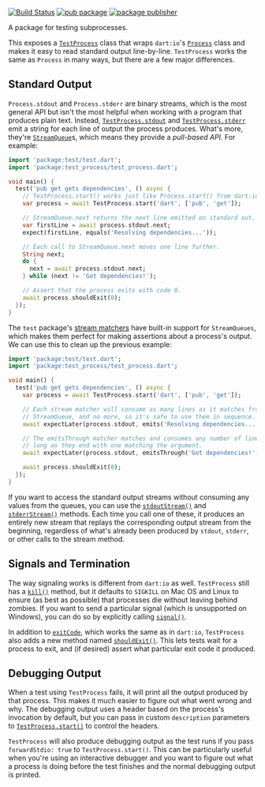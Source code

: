 [![Build Status](https://github.com/dart-lang/test/actions/workflows/test_process.yaml/badge.svg)](https://github.com/dart-lang/test/actions/workflows/test_process.yaml)
[![pub package](https://img.shields.io/pub/v/test_process.svg)](https://pub.dev/packages/test_process)
[![package publisher](https://img.shields.io/pub/publisher/test_process.svg)](https://pub.dev/packages/test_process/publisher)

A package for testing subprocesses.

This exposes a [`TestProcess`][TestProcess] class that wraps `dart:io`'s
[`Process`][Process] class and makes it easy to read standard output
line-by-line. `TestProcess` works the same as `Process` in many ways, but there
are a few major differences.

[TestProcess]: https://pub.dev/documentation/test_process/latest/test_process/TestProcess-class.html
[Process]: https://api.dart.dev/stable/dart-io/Process-class.html

## Standard Output

`Process.stdout` and `Process.stderr` are binary streams, which is the most
general API but isn't the most helpful when working with a program that produces
plain text. Instead, [`TestProcess.stdout`][stdout] and
[`TestProcess.stderr`][stderr] emit a string for each line of output the process
produces. What's more, they're [`StreamQueue`][StreamQueue]s, which means
they provide a *pull-based API*. For example:

[stdout]: https://pub.dev/documentation/test_process/latest/test_process/TestProcess/stdout.html
[stderr]: https://pub.dev/documentation/test_process/latest/test_process/TestProcess/stderr.html
[StreamQueue]: https://pub.dev/documentation/async/latest/async/StreamQueue-class.html

```dart
import 'package:test/test.dart';
import 'package:test_process/test_process.dart';

void main() {
  test('pub get gets dependencies', () async {
    // TestProcess.start() works just like Process.start() from dart:io.
    var process = await TestProcess.start('dart', ['pub', 'get']);

    // StreamQueue.next returns the next line emitted on standard out.
    var firstLine = await process.stdout.next;
    expect(firstLine, equals('Resolving dependencies...'));

    // Each call to StreamQueue.next moves one line further.
    String next;
    do {
      next = await process.stdout.next;
    } while (next != 'Got dependencies!');

    // Assert that the process exits with code 0.
    await process.shouldExit(0);
  });
}
```

The `test` package's [stream matchers][] have built-in support for
`StreamQueues`, which makes them perfect for making assertions about a process's
output. We can use this to clean up the previous example:

[stream matchers]: https://github.com/dart-lang/test#stream-matchers

```dart
import 'package:test/test.dart';
import 'package:test_process/test_process.dart';

void main() {
  test('pub get gets dependencies', () async {
    var process = await TestProcess.start('dart', ['pub', 'get']);

    // Each stream matcher will consume as many lines as it matches from a
    // StreamQueue, and no more, so it's safe to use them in sequence.
    await expectLater(process.stdout, emits('Resolving dependencies...'));

    // The emitsThrough matcher matches and consumes any number of lines, as
    // long as they end with one matching the argument.
    await expectLater(process.stdout, emitsThrough('Got dependencies!'));

    await process.shouldExit(0);
  });
}
```

If you want to access the standard output streams without consuming any values
from the queues, you can use the [`stdoutStream()`][stdoutStream] and
[`stderrStream()`][stderrStream] methods. Each time you call one of these, it
produces an entirely new stream that replays the corresponding output stream
from the beginning, regardless of what's already been produced by `stdout`,
`stderr`, or other calls to the stream method.

[stdoutStream]: https://pub.dev/documentation/test_process/latest/test_process/TestProcess/stdoutStream.html
[stderrStream]: https://pub.dev/documentation/test_process/latest/test_process/TestProcess/stderrStream.html

## Signals and Termination

The way signaling works is different from `dart:io` as well. `TestProcess` still
has a [`kill()`][kill] method, but it defaults to `SIGKILL` on Mac OS and Linux
to ensure (as best as possible) that processes die without leaving behind
zombies. If you want to send a particular signal (which is unsupported on
Windows), you can do so by explicitly calling [`signal()`][signal].

[kill]: https://pub.dev/documentation/test_process/latest/test_process/TestProcess/kill.html
[signal]: https://pub.dev/documentation/test_process/latest/test_process/TestProcess/signal.html

In addition to [`exitCode`][exitCode], which works the same as in `dart:io`,
`TestProcess` also adds a new method named [`shouldExit()`][shouldExit]. This
lets tests wait for a process to exit, and (if desired) assert what particular
exit code it produced.

[exitCode]: https://pub.dev/documentation/test_process/latest/test_process/TestProcess/exitCode.html
[shouldExit]: https://pub.dev/documentation/test_process/latest/test_process/TestProcess/shouldExit.html

## Debugging Output

When a test using `TestProcess` fails, it will print all the output produced by
that process. This makes it much easier to figure out what went wrong and why.
The debugging output uses a header based on the process's invocation by
default, but you can pass in custom `description` parameters to
[`TestProcess.start()`][start] to control the headers.

[start]: https://pub.dev/documentation/test_process/latest/test_process/TestProcess/start.html

`TestProcess` will also produce debugging output as the test runs if you pass
`forwardStdio: true` to `TestProcess.start()`. This can be particularly useful
when you're using an interactive debugger and you want to figure out what a
process is doing before the test finishes and the normal debugging output is
printed.
